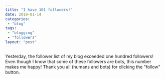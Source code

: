 ```yaml
---
title: "I have 101 followers!"
date: 2019-01-14
categories: 
 - "blog"
tags: 
 - "blogging"
 - "followers"
layout: "post"
---
```


Yesterday, the follower list of my blog exceeded one hundred followers! Even though I know that some of these followers are bots, this number makes me happy! Thank you all (humans and bots) for clicking the "follow" button.
